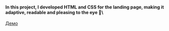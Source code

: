 #### In this project, I developed HTML and CSS for the landing page, making it adaptive, readable and pleasing to the eye 👀\
[Демо](https://vadimlyutsko.github.io/Alivio-Landing_Page/)
